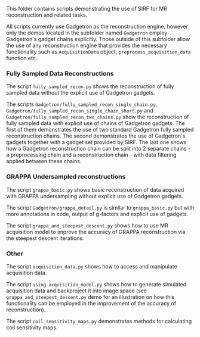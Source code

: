 This folder contains scripts demonstrating the use of SIRF for MR reconstruction and related tasks.

All scripts currently use Gadgetron as the reconstruction engine, however only the demos located in the subfolder named `Gadgetron` employ Gadgetron's gadget chains explicitly. Those outside of this subfolder allow the use of any reconstruction engine that provides the necessary functionality such as `AcquisitionData` object, `preprocess_acquisition_data` function etc.

### Fully Sampled Data Reconstructions

The script `fully_sampled_recon.py` shows the reconstruction of fully sampled data without the explicit use of Gadgetron gadgets.

The scripts `Gadgetron/fully_sampled_recon_single_chain.py`, `Gadgetron/fully_sampled_recon_single_chain_short.py` and `Gadgetron/fully_sampled_recon_two_chains.py` show the reconstruction of fully sampled data with explicit use of chains of Gadgetron gadgets. The first of them demonstrates the use of two standard Gadgetron fully sampled reconstruction chains. The second demonstrates the use of Gadgetron's gadgets together with a gadget set provided by SIRF. The last one shows how a Gadgetron reconstruction chain can be split into 2 separate chains - a preprocessing chain and a reconstruction chain - with data filtering applied between these chains.

### GRAPPA Undersampled reconstructions

The script `grappa_basic.py` shows basic reconstruction of data acquired with GRAPPA undersampling without explicit use of Gadgetron gadgets.

The script `Gadgetron/grappa_detail.py` is similar to `grappa_basic.py` but with more annotations in code, output of g-factors and explicit use of gadgets.

The script `grappa_and_steepest_descent.py` shows how to use MR acquisition model to improve the accuracy of GRAPPA reconstruction via the steepest descent iterations.

### Other

The script `acquisition_data.py` shows how to access and manipulate acquisition data.

The script `using acquisition_model.py` shows how to generate simulated acquisition data and backproject it into image space (see `grappa_and_steepest_descent.py` demo for an illustration on how this functionality can be employed in the improvement of the accuracy of reconstruction).

The script `coil_sensitivity_maps.py` demonstrates methods for calculating coil sensitivity maps.

<!--
This folder contains scripts intended to be run from the command line.
For instance,
```bash
python acquisition_model.py 
```
The demos also have some options. Try
```bash
python acquisition_model.py --help
```

Check the `interactive` folder for demos that you run from an IDE.
-->